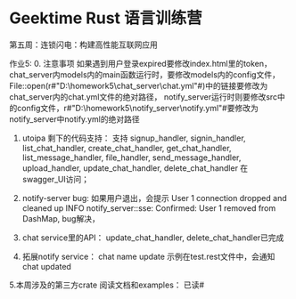 # Geektime Rust 语言训练营

第五周：连锁闪电：构建高性能互联网应用

作业5:
0. 注意事项
 如果遇到用户登录expired要修改index.html里的token，
 chat_server内models内的main函数运行时，要修改models内的config文件，File::open(r#"D:\homework5\chat_server\chat.yml"#)中的链接要修改为chat_server内的chat.yml文件的绝对路径，
 notify_server运行时则要修改src中的config文件，r#"D:\homework5\notify_server\notify.yml"#要修改为notify_server中notify.yml的绝对路径
1. utoipa 剩下的代码支持：
支持
signup_handler,
signin_handler,
list_chat_handler,
create_chat_handler,
get_chat_handler,
list_message_handler,
file_handler,
send_message_handler,
upload_handler,
update_chat_handler,
delete_chat_handler
在swagger_UI访问；
2. notify-server bug:
如果用户退出，会提示 
User 1 connection dropped and cleaned up
 INFO notify_server::sse: Confirmed: User 1 removed from DashMap, bug解决，

3. chat service里的API：
update_chat_handler,
delete_chat_handler已完成

4. 拓展notify service：
chat name update 示例在test.rest文件中，会通知chat updated

5.本周涉及的第三方crate 阅读文档和examples：
已读#